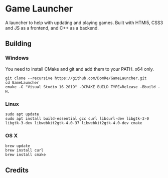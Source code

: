 # Game Launcher
A launcher to help with updating and playing games.
Built with HTMl5, CSS3 and JS as a frontend, and C++ as a backend.

## Building
### Windows
You need to install CMake and git and add them to your PATH.
x64 only.

```
git clone --recursive https://github.com/DomRe/GameLauncher.git
cd GameLauncher
cmake -G "Visual Studio 16 2019" -DCMAKE_BUILD_TYPE=Release -Bbuild -H.
```

### Linux
```
sudo apt update
sudo apt install build-essential gcc curl libcurl-dev libgtk-3-0 libgtk-3-dev libwebkit2gtk-4.0-37 libwebkit2gtk-4.0-dev cmake
```
### OS X
```
brew update
brew install curl
brew install cmake
```

## Credits

